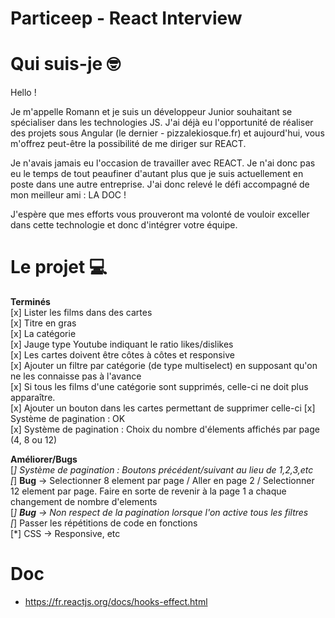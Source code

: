 # Particeep - React Interview


# Qui suis-je 🤓
Hello !

Je m'appelle Romann et je suis un développeur Junior souhaitant se spécialiser dans les technologies JS.
J'ai déjà eu l'opportunité de réaliser des projets sous Angular (le dernier - pizzalekiosque.fr) et aujourd'hui,
vous m'offrez peut-être la possibilité de me diriger sur REACT.

Je n'avais jamais eu l'occasion de travailler avec REACT. Je n'ai donc pas eu le temps de tout peaufiner d'autant plus que 
je suis actuellement en poste dans une autre entreprise. J'ai donc relevé le défi accompagné de mon meilleur ami : LA DOC !

J'espère que mes efforts vous prouveront ma volonté de vouloir exceller dans cette technologie et donc d'intégrer
votre équipe.


# Le projet 💻

<b>Terminés</b> <br>
[x] Lister les films dans des cartes <br>
[x] Titre en gras <br>
[x] La catégorie <br>
[x] Jauge type Youtube indiquant le ratio likes/dislikes <br>
[x] Les cartes doivent être côtes à côtes et responsive <br>
[x] Ajouter un filtre par catégorie (de type multiselect) en supposant qu'on ne les connaisse pas à l'avance <br>
[x] Si tous les films d'une catégorie sont supprimés, celle-ci ne doit plus apparaître.<br>
[x] Ajouter un bouton dans les cartes permettant de supprimer celle-ci
[x] Système de pagination : OK<br>
[x] Système de pagination : Choix du nombre d'élements affichés par page (4, 8 ou 12) <br>

<b>Améliorer/Bugs</b> <br>
[*] Système de pagination : Boutons précédent/suivant au lieu de 1,2,3,etc <br>
[*] <b>Bug</b> -> Selectionner 8 element par page / Aller en page 2 / Selectionner 12 element par page. Faire en sorte de revenir
à la page 1 a chaque changement de nombre d'elements<br>
[*] <b>Bug</b> -> Non respect de la pagination lorsque l'on active tous les filtres <br>
[*] Passer les répétitions de code en fonctions <br>
[*] CSS -> Responsive, etc

# Doc
- https://fr.reactjs.org/docs/hooks-effect.html
